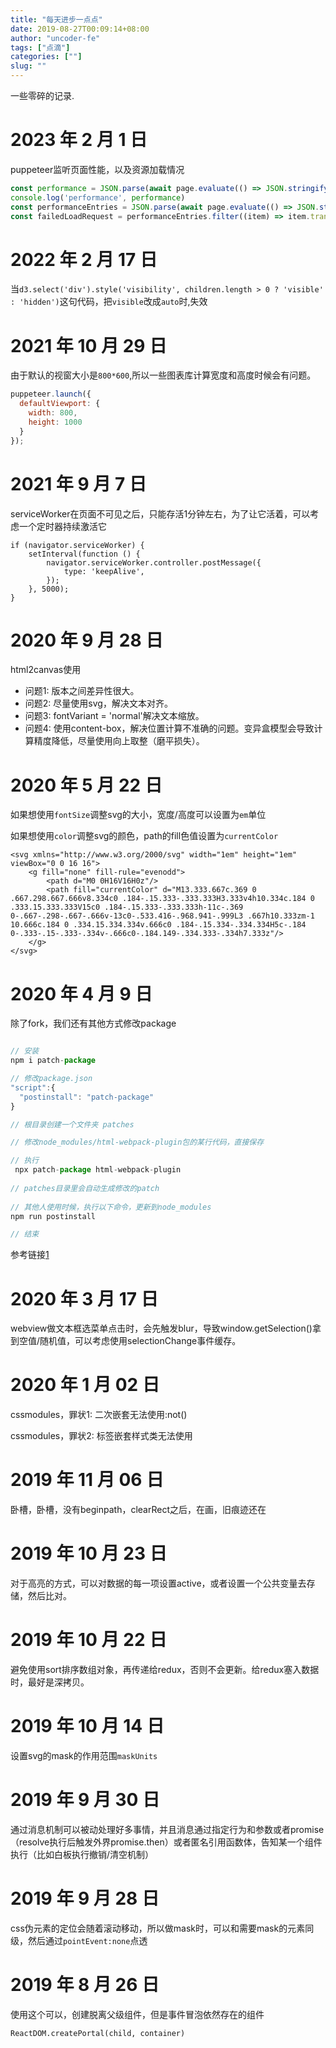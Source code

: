 ```yaml
---
title: "每天进步一点点"
date: 2019-08-27T00:09:14+08:00
author: "uncoder-fe"
tags: ["点滴"]
categories: [""]
slug: ""
---
```


一些零碎的记录.

<!--more-->

# 2023 年 2 月 1 日

puppeteer监听页面性能，以及资源加载情况
```javascript
const performance = JSON.parse(await page.evaluate(() => JSON.stringify(window.performance)))
console.log('performance', performance)
const performanceEntries = JSON.parse(await page.evaluate(() => JSON.stringify(window.performance.getEntries())))
const failedLoadRequest = performanceEntries.filter((item) => item.transferSize === 0)
```

# 2022 年 2 月 17 日
当`d3.select('div').style('visibility', children.length > 0 ? 'visible' : 'hidden')`这句代码，把`visible`改成`auto`时,失效

# 2021 年 10 月 29 日
由于默认的视窗大小是`800*600`,所以一些图表库计算宽度和高度时候会有问题。

```javascript
puppeteer.launch({
  defaultViewport: {
    width: 800,
    height: 1000
  }
});
```

# 2021 年 9 月 7 日

serviceWorker在页面不可见之后，只能存活1分钟左右，为了让它活着，可以考虑一个定时器持续激活它
```
if (navigator.serviceWorker) {
    setInterval(function () {
        navigator.serviceWorker.controller.postMessage({
            type: 'keepAlive',
        });
    }, 5000);
}
```

# 2020 年 9 月 28 日

html2canvas使用

- 问题1: 版本之间差异性很大。
- 问题2: 尽量使用svg，解决文本对齐。
- 问题3: fontVariant = 'normal'解决文本缩放。
- 问题4: 使用content-box，解决位置计算不准确的问题。变异盒模型会导致计算精度降低，尽量使用向上取整（磨平损失）。

# 2020 年 5 月 22 日

如果想使用`fontSize`调整svg的大小，宽度/高度可以设置为`em`单位

如果想使用`color`调整svg的颜色，path的fill色值设置为`currentColor`

```
<svg xmlns="http://www.w3.org/2000/svg" width="1em" height="1em" viewBox="0 0 16 16">
    <g fill="none" fill-rule="evenodd">
        <path d="M0 0H16V16H0z"/>
        <path fill="currentColor" d="M13.333.667c.369 0 .667.298.667.666v8.334c0 .184-.15.333-.333.333H3.333v4h10.334c.184 0 .333.15.333.333V15c0 .184-.15.333-.333.333h-11c-.369 0-.667-.298-.667-.666v-13c0-.533.416-.968.941-.999L3 .667h10.333zm-1 10.666c.184 0 .334.15.334.334v.666c0 .184-.15.334-.334.334H5c-.184 0-.333-.15-.333-.334v-.666c0-.184.149-.334.333-.334h7.333z"/>
    </g>
</svg>
```

# 2020 年 4 月 9 日

除了fork，我们还有其他方式修改package

```js

// 安装
npm i patch-package  

// 修改package.json
"script":{
  "postinstall": "patch-package"
}

// 根目录创建一个文件夹 patches

// 修改node_modules/html-webpack-plugin包的某行代码，直接保存

// 执行
 npx patch-package html-webpack-plugin
 
// patches目录里会自动生成修改的patch
 
// 其他人使用时候，执行以下命令，更新到node_modules
npm run postinstall

// 结束
```
参考链接[1](https://github.com/jantimon/html-webpack-plugin/issues/1129#issuecomment-600482080)

# 2020 年 3 月 17 日

webview做文本框选菜单点击时，会先触发blur，导致window.getSelection()拿到空值/随机值，可以考虑使用selectionChange事件缓存。

# 2020 年 1 月 02 日

cssmodules，罪状1: 二次嵌套无法使用:not()

cssmodules，罪状2: 标签嵌套样式类无法使用


# 2019 年 11 月 06 日

卧槽，卧槽，没有beginpath，clearRect之后，在画，旧痕迹还在

# 2019 年 10 月 23 日

对于高亮的方式，可以对数据的每一项设置active，或者设置一个公共变量去存储，然后比对。

# 2019 年 10 月 22 日

避免使用sort排序数组对象，再传递给redux，否则不会更新。给redux塞入数据时，最好是深拷贝。

# 2019 年 10 月 14 日

设置svg的mask的作用范围`maskUnits`

# 2019 年 9 月 30 日

通过消息机制可以被动处理好多事情，并且消息通过指定行为和参数或者promise（resolve执行后触发外界promise.then）或者匿名引用函数体，告知某一个组件执行（比如白板执行撤销/清空机制）

# 2019 年 9 月 28 日

css伪元素的定位会随着滚动移动，所以做mask时，可以和需要mask的元素同级，然后通过`pointEvent:none`点透

# 2019 年 8 月 26 日

使用这个可以，创建脱离父级组件，但是事件冒泡依然存在的组件

```
ReactDOM.createPortal(child, container)
```
